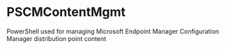 # PSCMContentMgmt
PowerShell used for managing Microsoft Endpoint Manager Configuration Manager distribution point content
